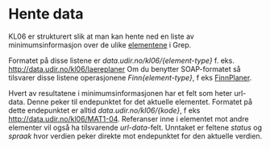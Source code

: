 # Hente data

KL06 er strukturert slik at man kan hente ned en liste av minimumsinformasjon over de ulike [elementene](../oversikt_over_api.html) i Grep.

Formatet på disse listene er *data.udir.no/kl06/{element-type}* f. eks. http://data.udir.no/kl06/laereplaner
Om du benytter SOAP-formatet så tilsvarer disse listene operasjonene *Finn{element-type}*, f eks [FinnPlaner](http://data.udir.no/kl06/soap#FinnPlaner).

Hvert av resultatene i minimumsinformasjonen har et felt som heter url-data. Denne peker til endepunktet for det aktuelle elementet. Formatet på dette endepunktet er alltid *data.udir.no/kl06/{kode}*, f eks http://data.udir.no/kl06/MAT1-04. Referanser inne i elementet mot andre elementer vil også ha tilsvarende *url-data*-felt. Unntaket er feltene *status* og *spraak* hvor verdien peker direkte mot endepunktet for den aktuelle verdien.